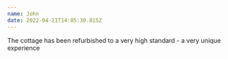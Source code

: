 ```yaml
---
name: John
date: 2022-04-21T14:05:30.815Z
---
```

The cottage has been refurbished to a very high standard - a very unique experience